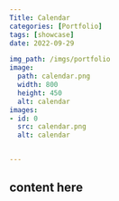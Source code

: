 ```yaml
---
Title: Calendar
categories: [Portfolio]
tags: [showcase]
date: 2022-09-29

img_path: /imgs/portfolio
image:
  path: calendar.png
  width: 800
  height: 450
  alt: calendar
images:
- id: 0
  src: calendar.png
  alt: calendar


---
```


## content here
